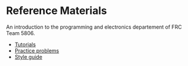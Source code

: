 # Reference Materials

An introduction to the programming and electronics departement of FRC Team 5806.

* [Tutorials](Tutorials.md)
* [Practice problems](PracticeProblems.md)
* [Style guide](StyleGuide.md)

